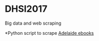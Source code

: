 # DHSI2017
Big data and web scraping

*Python script to scrape [Adelaide ebooks](https://ebooks.adelaide.edu.au)
